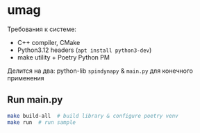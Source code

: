# umag
Требования к системе:
- C++ compiler, CMake
- Python3.12 headers (`apt install python3-dev`)
- make utility + Poetry Python PM

Делится на два: python-lib `spindynapy` & `main.py` для конечного применения

## Run main.py
```sh
make build-all  # build library & configure poetry venv
make run  # run sample
```
